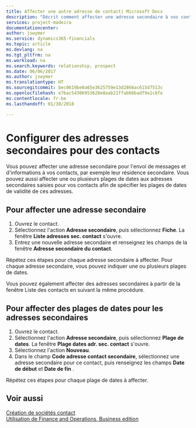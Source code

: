 ```yaml
---
title: Affecter une autre adresse de contact| Microsoft Docs
description: "Décrit comment affecter une adresse secondaire à vos contacts ou prospects, où ils reçoivent parfois des informations."
services: project-madeira
documentationcenter: 
author: jswymer
ms.service: dynamics365-financials
ms.topic: article
ms.devlang: na
ms.tgt_pltfrm: na
ms.workload: na
ms.search.keywords: relationship, prospect
ms.date: 06/06/2017
ms.author: jswymer
ms.translationtype: HT
ms.sourcegitcommit: bec0619be0a65e3625759e13d2866ac615d7513c
ms.openlocfilehash: e7bac54306953628e8aab21ffab66badf9a1c8fe
ms.contentlocale: fr-be
ms.lasthandoff: 01/30/2018

---
```

# <a name="set-up-alternative-addresses-for-contacts"></a>Configurer des adresses secondaires pour des contacts
Vous pouvez affecter une adresse secondaire pour l'envoi de messages et d'informations à vos contacts, par exemple leur résidence secondaire. Vous pouvez aussi affecter une ou plusieurs plages de dates aux adresses secondaires saisies pour vos contacts afin de spécifier les plages de dates de validité de ces adresses.

## <a name="to-assign-an-alternate-address"></a>Pour affecter une adresse secondaire
1. Ouvrez le contact.
2. Sélectionnez l'action **Adresse secondaire**, puis sélectionnez **Fiche**. La fenêtre **Liste adresses sec. contact** s'ouvre.
3. Entrez une nouvelle adresse secondaire et renseignez les champs de la fenêtre **Adresse secondaire du contact**.

Répétez ces étapes pour chaque adresse secondaire à affecter. Pour chaque adresse secondaire, vous pouvez indiquer une ou plusieurs plages de dates.

Vous pouvez également affecter des adresses secondaires à partir de la fenêtre Liste des contacts en suivant la même procédure.

## <a name="to-assign-an-alternate-address-date-range"></a>Pour affecter des plages de dates pour les adresses secondaires
1. Ouvrez le contact.
2. Sélectionnez l'action **Adresse secondaire**, puis sélectionnez **Plage de dates**. La fenêtre **Plage dates adr. sec. contact** s'ouvre.
3. Sélectionnez l'action **Nouveau**.
4. Dans le champ **Code adresse contact secondaire**, sélectionnez une adresse secondaire pour ce contact, puis renseignez les champs **Date de début** et **Date de fin** .

Répétez ces étapes pour chaque plage de dates à affecter.

## <a name="see-also"></a>Voir aussi
[Création de sociétés contact](marketing-create-contact-companies.md)  
[Utilisation de Finance and Operations, Business edition](ui-work-product.md)

